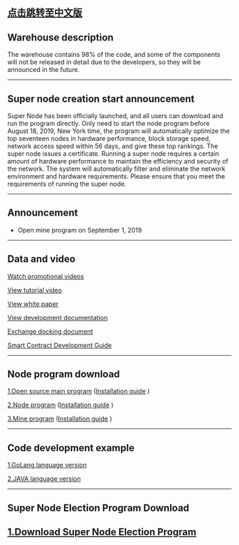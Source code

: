[点击跳转至中文版](https://github.com/jiqiren2019/ctk/blob/master/READM3.MD)
---

## Warehouse description
The warehouse contains 98% of the code, and some of the components will not be released in detail due to the developers, so they will be announced in the future.

---

## Super node creation start announcement
Super Node has been officially launched, and all users can download and run the program directly. Only need to start the node program before August 18, 2019, New York time, the program will automatically optimize the top seventeen nodes in hardware performance, block 
storage speed, network access speed within 56 days, and give these top rankings. The super node issues a certificate. Running a super node requires a certain amount of hardware performance to maintain the efficiency and security of the network. The system will 
automatically filter and eliminate the network environment and hardware requirements. Please ensure that you meet the requirements of running the super node.

---

## Announcement

+ Open mine program on September 1, 2019

---



## Data and video

[Watch promotional videos](https://v.youku.com/v_show/id_XNDI3MzczNjYzMg==.html?spm=a2h0j.11185381.listitem_page1.5~A)

[View tutorial video](https://v.youku.com/v_show/id_XNDI2OTYxMTg0NA==.html?spm=a2h3j.8428770.3416059.1)

[View white paper](https://github.com/jiqiren2019/ctk/blob/master/Hyperledger%20Ctk%20Official%20white%20paper.pdf)

[View development documentation](https://github.com/jiqiren2019/ctk/blob/master/api.pdf)

[Exchange docking document](https://github.com/jiqiren2019/ctk/blob/master/bourse-docking-process.pdf)

[Smart Contract Development Guide](https://github.com/jiqiren2019/ctk/blob/master/smart_contract/README.md)

---




## Node program download

[1.Open source main program](https://github.com/jiqiren2019/ctk/)   ([Installation guide](https://github.com/jiqiren2019/ctk/blob/master/open-source-main-program-installation-guide.md)  )

[2.Node program](https://github.com/jiqiren2019/ctk/)   ([Installation guide](https://github.com/jiqiren2019/ctk/blob/master/node-installation-guide.md)  )

[3.Mine program](https://github.com/jiqiren2019/ctk/)   ([Installation guide](https://github.com/jiqiren2019/ctk/blob/master/mine-field-installation-guide.md)  )

---


## Code development example


[1.GoLang language version](https://github.com/jiqiren2019/ctk/blob/master/ctk-example-go.zip)  

[2.JAVA language version](https://github.com/jiqiren2019/ctk/blob/master/ctk-api-example-java.zip)

---


## Super Node Election Program Download

[1.Download Super Node Election Program](https://github.com/jiqiren2019/ctk/blob/master/Super%20Node/super.zip)
---


